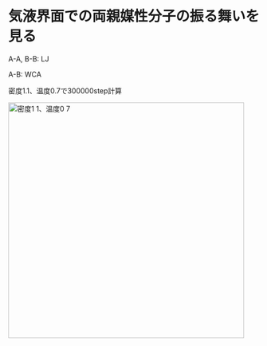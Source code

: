 # 気液界面での両親媒性分子の振る舞いを見る

A-A, B-B: LJ

A-B: WCA

密度1.1、温度0.7で300000step計算

<img width="473" alt="密度1 1、温度0 7" src="https://user-images.githubusercontent.com/63585652/135010846-d3a7d617-7603-4283-b2ef-4b8a4fe6fa18.png">
